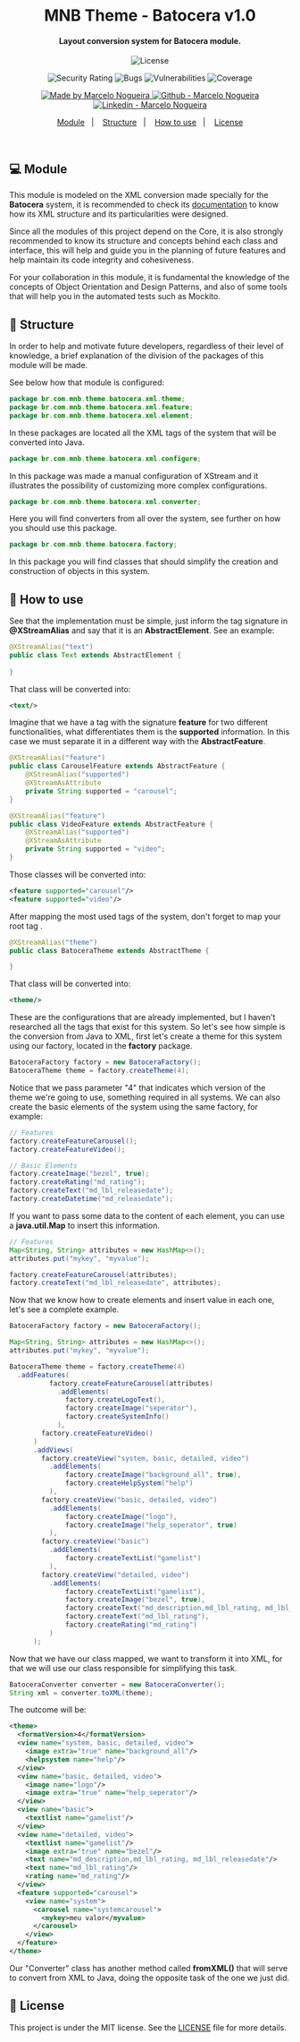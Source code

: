 <h1 align="center">
    MNB Theme - Batocera v1.0
</h1>

<h4 align="center">
    Layout conversion system for Batocera module.
</h4>

<p align="center">
  <img alt="License" src="https://img.shields.io/static/v1?label=license&message=MIT">
</p>

<p align="center">
  <img alt="Security Rating" src="https://sonarcloud.io/api/project_badges/measure?project=marcelobojikian_mnb-theme&metric=security_rating" />
  <img alt="Bugs" src="https://sonarcloud.io/api/project_badges/measure?project=marcelobojikian_mnb-theme&metric=bugs" />
  <img alt="Vulnerabilities" src="https://sonarcloud.io/api/project_badges/measure?project=marcelobojikian_mnb-theme&metric=vulnerabilities" />
  <img alt="Coverage" src="https://sonarcloud.io/api/project_badges/measure?project=marcelobojikian_mnb-theme&metric=coverage" />
</p>

<p align="center">

  <a href="https://github.com/marcelobojikian" target="_blank">
    <img alt="Made by Marcelo Nogueira" src="https://img.shields.io/badge/Made%20by-Marcelo_Nogueira-informational">
  </a>
  <a href="https://github.com/marcelobojikian" target="_blank" >
    <img alt="Github - Marcelo Nogueira" src="https://img.shields.io/badge/Github--%23F8952D?style=social&logo=github">
  </a>
  <a href="https://www.linkedin.com/in/marcelobojikian/" target="_blank" >
    <img alt="Linkedin - Marcelo Nogueira" src="https://img.shields.io/badge/Linkedin--%23F8952D?style=social&logo=linkedin">
  </a>

</p>

<p align="center">
  <a href="#-module">Module</a>&nbsp;&nbsp;&nbsp;|&nbsp;&nbsp;&nbsp;
  <a href="#-structure">Structure</a>&nbsp;&nbsp;&nbsp;|&nbsp;&nbsp;&nbsp;
  <a href="#-how-to-use">How to use</a>&nbsp;&nbsp;&nbsp;|&nbsp;&nbsp;&nbsp;
  <a href="#memo-license">License</a>
</p>

<br>

## 💻 Module

This module is modeled on the XML conversion made specially for the **Batocera** system, it is recommended to check its [documentation](https://github.com/batocera-linux/batocera-emulationstation) to know how its XML structure and its particularities were designed.

Since all the modules of this project depend on the Core, it is also strongly recommended to know its structure and concepts behind each class and interface, this will help and guide you in the planning of future features and help maintain its code integrity and cohesiveness.

For your collaboration in this module, it is fundamental the knowledge of the concepts of Object Orientation and Design Patterns, and also of some tools that will help you in the automated tests such as Mockito.

## 🔖 Structure

In order to help and motivate future developers, regardless of their level of knowledge, a brief explanation of the division of the packages of this module will be made.

See below how that module is configured:

```java
package br.com.mnb.theme.batocera.xml.theme;
package br.com.mnb.theme.batocera.xml.feature;
package br.com.mnb.theme.batocera.xml.element;
```

In these packages are located all the XML tags of the system that will be converted into Java.

```java
package br.com.mnb.theme.batocera.xml.configure;
```

In this package was made a manual configuration of XStream and it illustrates the possibility of customizing more complex configurations.

```java
package br.com.mnb.theme.batocera.xml.converter;
```

Here you will find converters from all over the system, see further on how you should use this package.

```java
package br.com.mnb.theme.batocera.factory;
```

In this package you will find classes that should simplify the creation and construction of objects in this system.

## 🤔 How to use

See that the implementation must be simple, just inform the tag signature in **@XStreamAlias** and say that it is an **AbstractElement**. See an example:

```java
@XStreamAlias("text")
public class Text extends AbstractElement {
    
}
```

That class will be converted into:

```xml
<text/>
```

Imagine that we have a tag with the signature **feature** for two different functionalities, what differentiates them is the **supported** information. In this case we must separate it in a different way with the **AbstractFeature**.

```java
@XStreamAlias("feature")
public class CarouselFeature extends AbstractFeature {
    @XStreamAlias("supported")
    @XStreamAsAttribute
    private String supported = "carousel";
}

@XStreamAlias("feature")
public class VideoFeature extends AbstractFeature {
    @XStreamAlias("supported")
    @XStreamAsAttribute
    private String supported = "video";
}
```

Those classes will be converted into:

```xml
<feature supported="carousel"/>
<feature supported="video"/>
```

After mapping the most used tags of the system, don't forget to map your root tag **<theme>**.

```java
@XStreamAlias("theme")
public class BatoceraTheme extends AbstractTheme {

}
```

That class will be converted into:

```xml
<theme/>
```

These are the configurations that are already implemented, but I haven't researched all the tags that exist for this system. So let's see how simple is the conversion from Java to XML, first let's create a theme for this system using our factory, located in the **factory** package.

```java
BatoceraFactory factory = new BatoceraFactory();
BatoceraTheme theme = factory.createTheme(4);
```

Notice that we pass parameter "4" that indicates which version of the theme we're going to use, something required in all systems. We can also create the basic elements of the system using the same factory, for example:

```java
// Features
factory.createFeatureCarousel();
factory.createFeatureVideo();

// Basic Elements
factory.createImage("bezel", true);
factory.createRating("md_rating");
factory.createText("md_lbl_releasedate");
factory.createDatetime("md_releasedate");
```

If you want to pass some data to the content of each element, you can use a **java.util.Map** to insert this information.

```java
// Features
Map<String, String> attributes = new HashMap<>();
attributes.put("mykey", "myvalue");

factory.createFeatureCarousel(attributes);
factory.createText("md_lbl_releasedate", attributes);
```

Now that we know how to create elements and insert value in each one, let's see a complete example.

```java
BatoceraFactory factory = new BatoceraFactory();

Map<String, String> attributes = new HashMap<>();
attributes.put("mykey", "myvalue");

BatoceraTheme theme = factory.createTheme(4)
  .addFeatures(
	      factory.createFeatureCarousel(attributes)
	        .addElements(
	          factory.createLogoText(),
	          factory.createImage("seperator"),
	          factory.createSystemInfo()
	        ),
	    factory.createFeatureVideo()
	  )
	  .addViews(
	    factory.createView("system, basic, detailed, video")
	      .addElements(
	          factory.createImage("background_all", true),
	          factory.createHelpSystem("help")
	      ),
	    factory.createView("basic, detailed, video")
	      .addElements(
	          factory.createImage("logo"),
	          factory.createImage("help_seperator", true)
	      ),						
	    factory.createView("basic")
	      .addElements(
	          factory.createTextList("gamelist")
	      ),
	    factory.createView("detailed, video")
	      .addElements(
	          factory.createTextList("gamelist"),
	          factory.createImage("bezel", true),
	          factory.createText("md_description,md_lbl_rating, md_lbl_releasedate"),
	          factory.createText("md_lbl_rating"),
	          factory.createRating("md_rating")
	      )
	  );
```

Now that we have our class mapped, we want to transform it into XML, for that we will use our class responsible for simplifying this task.

```java
BatoceraConverter converter = new BatoceraConverter();
String xml = converter.toXML(theme);
```

The outcome will be:

```xml
<theme>
  <formatVersion>4</formatVersion>
  <view name="system, basic, detailed, video">
    <image extra="true" name="background_all"/>
    <helpsystem name="help"/>
  </view>
  <view name="basic, detailed, video">
    <image name="logo"/>
    <image extra="true" name="help_seperator"/>
  </view>
  <view name="basic">
    <textlist name="gamelist"/>
  </view>
  <view name="detailed, video">
    <textlist name="gamelist"/>
    <image extra="true" name="bezel"/>
    <text name="md_description,md_lbl_rating, md_lbl_releasedate"/>
    <text name="md_lbl_rating"/>
    <rating name="md_rating"/>
  </view>
  <feature supported="carousel">
    <view name="system">
      <carousel name="systemcarousel">
        <mykey>meu valor</myvalue>
      </carousel>
    </view>
  </feature>
</theme>
```

Our "Converter" class has another method called **fromXML()** that will serve to convert from XML to Java, doing the opposite task of the one we just did.

## :memo: License

This project is under the MIT license. See the [LICENSE](LICENSE) file for more details.